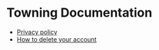 # Towning Documentation

* [Privacy policy](https://github.com/vahurh/towning-docs/blob/main/privacy-policy.md)
* [How to delete your account](https://github.com/vahurh/towning-docs/blob/main/account-deletion.md)
